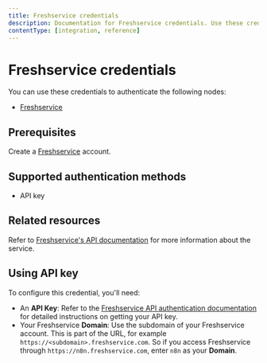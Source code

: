 ```yaml
---
title: Freshservice credentials
description: Documentation for Freshservice credentials. Use these credentials to authenticate Freshservice in n8n, a workflow automation platform.
contentType: [integration, reference]
---
```


# Freshservice credentials

You can use these credentials to authenticate the following nodes:

- [Freshservice](/integrations/builtin/app-nodes/n8n-nodes-base.freshservice.md)

## Prerequisites

Create a [Freshservice](https://freshservice.com/) account.

## Supported authentication methods

- API key

## Related resources

Refer to [Freshservice's API documentation](https://api.freshservice.com/v2/) for more information about the service.

## Using API key

To configure this credential, you'll need:

- An **API Key**: Refer to the [Freshservice API authentication documentation](https://api.freshservice.com/v2/#authentication) for detailed instructions on getting your API key.
- Your Freshservice **Domain**: Use the subdomain of your Freshservice account. This is part of the URL, for example `https://<subdomain>.freshservice.com`. So if you access Freshservice through `https://n8n.freshservice.com`, enter `n8n` as your **Domain**.

